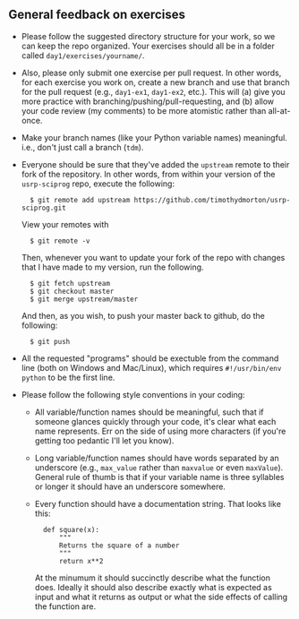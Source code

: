 General feedback on exercises
---------------

* Please follow the suggested directory structure for your work, so we can keep the repo organized.  Your exercises should all be in a folder called `day1/exercises/yourname/`.

* Also, please only submit one exercise per pull request.  In other words, for each exercise you work on, create a new branch and use that branch for the pull request (e.g., `day1-ex1`, `day1-ex2`, etc.).  This will (a) give you more practice with branching/pushing/pull-requesting, and (b) allow your code review (my comments) to be more atomistic rather than all-at-once.

* Make your branch names (like your Python variable names) meaningful.  i.e., don't just call a branch (`tdm`).

* Everyone should be sure that they've added the `upstream` remote to their fork of the repository.  In other words, from within your version of the `usrp-sciprog` repo, execute the following:

		$ git remote add upstream https://github.com/timothydmorton/usrp-sciprog.git
		
	View your remotes with
	
		$ git remote -v
		
	Then, whenever you want to update your fork of the repo with changes that I have made to my version, run the following.
	
		$ git fetch upstream
		$ git checkout master
		$ git merge upstream/master
		
	And then, as you wish, to push your master back to github, do the following:
	
		$ git push

* All the requested "programs" should be exectuble from the command line (both on Windows and Mac/Linux), which requires `#!/usr/bin/env python` to be the first line.

* Please follow the following style conventions in your coding:
	* All variable/function names should be meaningful, such that if someone glances quickly through your code, it's clear what each name represents.  Err on the side of using more characters (if you're getting too pedantic I'll let you know).
	* Long variable/function names should have words separated by an underscore (e.g., `max_value` rather than `maxvalue` or even `maxValue`).  General rule of thumb is that if your variable name is three syllables or longer it should have an underscore somewhere.
	* Every function should have a documentation string.  That looks like this:
			
			def square(x):
				"""
				Returns the square of a number
				"""
				return x**2
		
		At the minumum it should succinctly describe what the function does.  Ideally it should also describe exactly what is expected as input and what it returns as output or what the side effects of calling the function are. 
